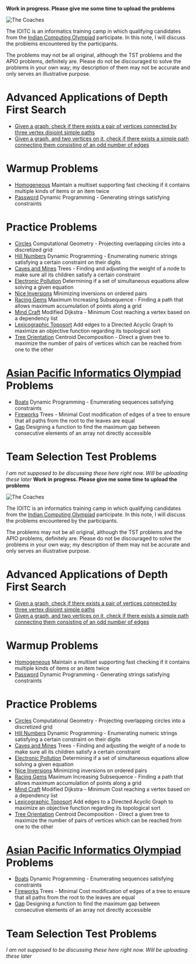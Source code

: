 **Work in progress. Please give me some time to upload the problems**

![The Coaches](http://www.iarcs.org.in//inoi/2016/ioi2016/ioitc2016_coaches.jpg)

The  IOITC is an informatics training camp in which qualifying candidates from the [Indian Computing Olympiad](http://www.iarcs.org.in/inoi/) participate. In this note, I will discuss the problems encountered by the participants.

The problems may not be all original, although the TST problems and the APIO problems, definitely are. Please do not be discouraged to solve the problems in your own way; my description of them may not be accurate and only serves an illustrative purpose.

# Advanced Applications of Depth First Search

* [Given a graph, check if there exists a pair of vertices connected by three vertex disjoint simple paths]()
* [Given a graph, and two vertices on it, check if there exists a simple path connecting them consisting of an odd number of edges]()

# Warmup Problems

* [Homogeneous]() Maintain a multiset supporting fast checking if it contains multiple kinds of items or an item twice
* [Password]() Dynamic Programming - Generating strings satisfying constraints

# Practice Problems

* [Circles]() Computational Geometry - Projecting overlapping circles into a discretized grid
* [Hill Numbers]() Dynamic Programming - Enumerating numeric strings satisfying a certain constraint on their digits
* [Caves and Mines]() Trees - Finding and adjusting the weight of a node to make sure all its children satisfy a certain constraint
* [Electronic Pollution]() Determining if a set of simultaneous equations allow solving a given equation
* [Nice Inversions]() Minimizing inversions on ordered pairs
* [Racing Gems]() Maximum Increasing Subsequence - Finding a path that allows maximum accumulation of points along a grid
* [Mind Craft]() Modified Dijkstra - Minimum Cost reaching a vertex based on a dependency list
* [Lexicographic Toposort]() Add edges to a Directed Acyclic Graph to maximize an objective function regarding its topological sort
* [Tree Orientation]() Centroid Decomposition - Direct a given tree to maximize the number of pairs of vertices which can be reached from one to the other

# [Asian Pacific Informatics Olympiad](http://apio2016.org/) Problems

* [Boats]() Dynamic Programming - Enumerating sequences satisfying constraints
* [Fireworks]() Trees - Minimal Cost modification of edges of a tree to ensure that all paths from the root to the leaves are equal
* [Gap]() Designing a function to find the maximum gap between consecutive elements of an array not directly accessible

# Team Selection Test Problems

*I am not supposed to be discussing these here right now. Will be uploading these later* **Work in progress. Please give me some time to upload the problems**

![The Coaches](http://www.iarcs.org.in//inoi/2016/ioi2016/ioitc2016_coaches.jpg)

The  IOITC is an informatics training camp in which qualifying candidates from the [Indian Computing Olympiad](http://www.iarcs.org.in/inoi/) participate. In this note, I will discuss the problems encountered by the participants.

The problems may not be all original, although the TST problems and the APIO problems, definitely are. Please do not be discouraged to solve the problems in your own way; my description of them may not be accurate and only serves an illustrative purpose.

# Advanced Applications of Depth First Search

* [Given a graph, check if there exists a pair of vertices connected by three vertex disjoint simple paths]()
* [Given a graph, and two vertices on it, check if there exists a simple path connecting them consisting of an odd number of edges]()

# Warmup Problems

* [Homogeneous]() Maintain a multiset supporting fast checking if it contains multiple kinds of items or an item twice
* [Password]() Dynamic Programming - Generating strings satisfying constraints

# Practice Problems

* [Circles]() Computational Geometry - Projecting overlapping circles into a discretized grid
* [Hill Numbers]() Dynamic Programming - Enumerating numeric strings satisfying a certain constraint on their digits
* [Caves and Mines]() Trees - Finding and adjusting the weight of a node to make sure all its children satisfy a certain constraint
* [Electronic Pollution]() Determining if a set of simultaneous equations allow solving a given equation
* [Nice Inversions]() Minimizing inversions on ordered pairs
* [Racing Gems]() Maximum Increasing Subsequence - Finding a path that allows maximum accumulation of points along a grid
* [Mind Craft]() Modified Dijkstra - Minimum Cost reaching a vertex based on a dependency list
* [Lexicographic Toposort]() Add edges to a Directed Acyclic Graph to maximize an objective function regarding its topological sort
* [Tree Orientation]() Centroid Decomposition - Direct a given tree to maximize the number of pairs of vertices which can be reached from one to the other

# [Asian Pacific Informatics Olympiad](http://apio2016.org/) Problems

* [Boats]() Dynamic Programming - Enumerating sequences satisfying constraints
* [Fireworks]() Trees - Minimal Cost modification of edges of a tree to ensure that all paths from the root to the leaves are equal
* [Gap]() Designing a function to find the maximum gap between consecutive elements of an array not directly accessible

# Team Selection Test Problems

*I am not supposed to be discussing these here right now. Will be uploading these later* 
